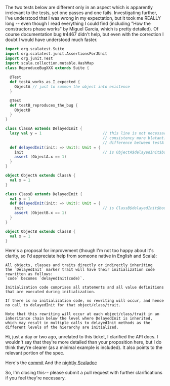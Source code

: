 The two tests below are different only in an aspect which is apparently irrelevant to the tests, yet one passes and one fails. Investigating further, I've understood that I was wrong in my expectation, but it took me REALLY long -- even though I read everything I could find (including "How the constructors phase works" by Miguel Garcia, which is pretty detailed). Of course documentation bug #4467 didn't help, but even with the correction I doubt I would have understood much faster.

```scala
import org.scalatest.Suite
import org.scalatest.junit.AssertionsForJUnit
import org.junit.Test
import scala.collection.mutable.HashMap
class ReproduceBugXXX extends Suite {
  
  @Test
  def testA_works_as_I_expected {
    ObjectA // just to summon the object into existence
  }

  @Test
  def testB_reproduces_the_bug {
    ObjectB
  }  
}

class ClassA extends DelayedInit {
  lazy val y = 1                           // this line is not necessary, just makes the lack of
                                           // consistency more blatant. "lazy" is the single
                                           // difference between testA and testB
  def delayedInit(init: => Unit): Unit = {
    init                                   // is ObjectA$delayedInit$body according to my debugger
    assert (ObjectA.x == 1)
  }
}

object ObjectA extends ClassA {
  val x = 1
}

class ClassB extends DelayedInit {
  val y = 1
  def delayedInit(init: => Unit): Unit = {
    init                                   // is ClassB$delayedInit$body according to my debugger
    assert (ObjectB.x == 1)
  }
}

object ObjectB extends ClassB {
  val x = 1
}
```

Here's a proposal for improvement (though I'm not too happy about it's clarity, so I'd appreciate help from someone native in English and Scala):

```
All objects, classes and traits directly or indirectly inheriting 
the `DelayedInit` marker trait will have their initialization code
rewritten as follows:
`code` becomes `delayedInit(code)`.

Initialization code comprises all statements and all value definitions
that are executed during initialization.

If there is no initialization code, no rewriting will occur, and hence
no call to delayedInit for that object/class/trait.

Note that this rewriting will occur at each object/class/trait in an
inheritance chain below the level where DelayedInit is inherited,
which may result in multiple calls to delayedInit methods as the
different levels of the hierarchy are initialized.
```
Hi, just a day or two ago, unrelated to this ticket, I clarified the API docs. I wouldn't say that they're more detailed than your proposition here, but I do think they're clearer (as a minimal example is included). It also points to the relevant portion of the spec.

Here's the [commit](https://github.com/scala/scala/commit/706f19ae614b36715ad4515cbe85166f8a19758b)
And the [nightly Scaladoc](http://www.scala-lang.org/archives/downloads/distrib/files/nightly/docs/library/index.html#scala.DelayedInit)

So, I'm closing this-- please submit a pull request with further clarifications if you feel they're necessary.
